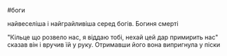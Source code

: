 #боги

найвеселіша і найграйливіша серед богів. Богиня смерті

"Кільце що розвело нас, я віддаю тобі, нехай цей дар примирить нас" сказав він і вручив їй у руку. Отримавши його вона випригнула у піски